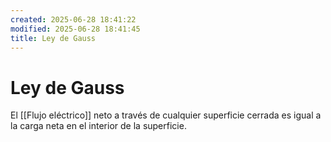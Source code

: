 ```yaml
---
created: 2025-06-28 18:41:22
modified: 2025-06-28 18:41:45
title: Ley de Gauss
---
```

# Ley de Gauss

El [[Flujo eléctrico]] neto a través de cualquier superficie cerrada es igual a la carga neta en el interior de la superficie.
